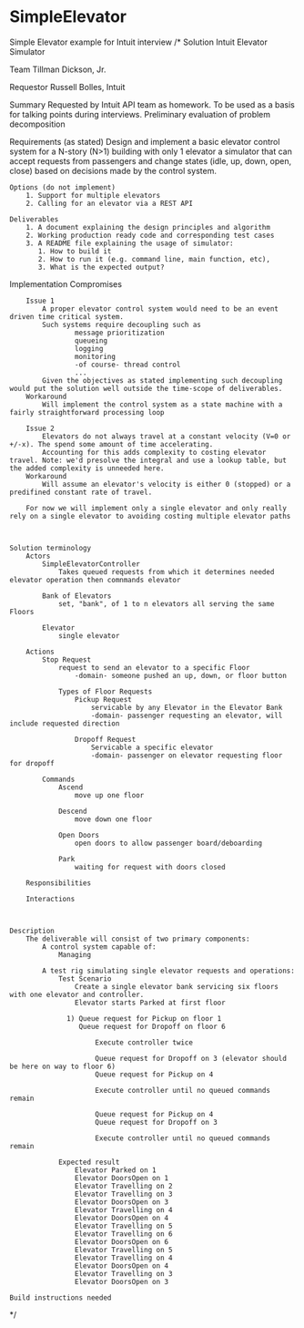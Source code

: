 # SimpleElevator
Simple Elevator example for Intuit interview
/*
Solution
	Intuit Elevator Simulator

Team 
	Tillman Dickson, Jr.
	
Requestor
	Russell Bolles, Intuit
	
Summary
	Requested by Intuit API team as homework.
		To be used as a basis for talking points during interviews.
		Preliminary evaluation of problem decomposition
		
Requirements
	(as stated)
	Design and implement 
		a basic elevator control system for a N-story (N>1) building with only 1 elevator
		a simulator that can accept requests from passengers and change states (idle, up, down, open, close) 
			based on decisions made by the control system. 
			
	Options (do not implement)
		1. Support for multiple elevators
		2. Calling for an elevator via a REST API 

	Deliverables
		1. A document explaining the design principles and algorithm
		2. Working production ready code and corresponding test cases
		3. A README file explaining the usage of simulator:
		   1. How to build it
		   2. How to run it (e.g. command line, main function, etc),
		   3. What is the expected output?

Implementation
	Compromises
	
		Issue 1
			A proper elevator control system would need to be an event driven time critical system. 
			Such systems require decoupling such as 
					message prioritization
					queueing
					logging
					monitoring
					-of course- thread control
					...
			Given the objectives as stated implementing such decoupling would put the solution well outside the time-scope of deliverables.
		Workaround
			Will implement the control system as a state machine with a fairly straightforward processing loop
			
		Issue 2
			Elevators do not always travel at a constant velocity (V=0 or +/-x). The spend some amount of time accelerating.
			Accounting for this adds complexity to costing elevator travel. Note: we'd presolve the integral and use a lookup table, but the added complexity is unneeded here.
		Workaround
			Will assume an elevator's velocity is either 0 (stopped) or a predifined constant rate of travel.
			
		For now we will implement only a single elevator and only really rely on a single elevator to avoiding costing multiple elevator paths
			 


	Solution terminology
		Actors
			SimpleElevatorController
				Takes queued requests from which it determines needed elevator operation then comnmands elevator
				
			Bank of Elevators
				set, "bank", of 1 to n elevators all serving the same Floors
			
			Elevator
				single elevator
				
		Actions
			Stop Request
				request to send an elevator to a specific Floor
					-domain- someone pushed an up, down, or floor button
				
				Types of Floor Requests
					Pickup Request	
						servicable by any Elevator in the Elevator Bank
						-domain- passenger requesting an elevator, will include requested direction
						
					Dropoff Request
						Servicable a specific elevator
						-domain- passenger on elevator requesting floor for dropoff
				
			Commands
				Ascend
					move up one floor
					
				Descend
					move down one floor
					
				Open Doors
					open doors to allow passenger board/deboarding
					
				Park
					waiting for request with doors closed
					
		Responsibilities
		
		Interactions
			
	
	
	Description
		The deliverable will consist of two primary components:
			A control system capable of:
				Managing
			
			A test rig simulating single elevator requests and operations:
				Test Scenario
					Create a single elevator bank servicing six floors with one elevator and controller.
					Elevator starts Parked at first floor 

				  1) Queue request for Pickup on floor 1 
				  	 Queue request for Dropoff on floor 6 
				  	 
						 Execute controller twice
						 
						 Queue request for Dropoff on 3 (elevator should be here on way to floor 6)
						 Queue request for Pickup on 4
						 
						 Execute controller until no queued commands remain
						 
						 Queue request for Pickup on 4 
						 Queue request for Dropoff on 3 
						 
						 Execute controller until no queued commands remain
						 
				Expected result
					Elevator Parked on 1
					Elevator DoorsOpen on 1
					Elevator Travelling on 2
					Elevator Travelling on 3
					Elevator DoorsOpen on 3
					Elevator Travelling on 4
					Elevator DoorsOpen on 4
					Elevator Travelling on 5
					Elevator Travelling on 6
					Elevator DoorsOpen on 6
					Elevator Travelling on 5
					Elevator Travelling on 4
					Elevator DoorsOpen on 4
					Elevator Travelling on 3
					Elevator DoorsOpen on 3
	
	Build instructions needed
					
*/
